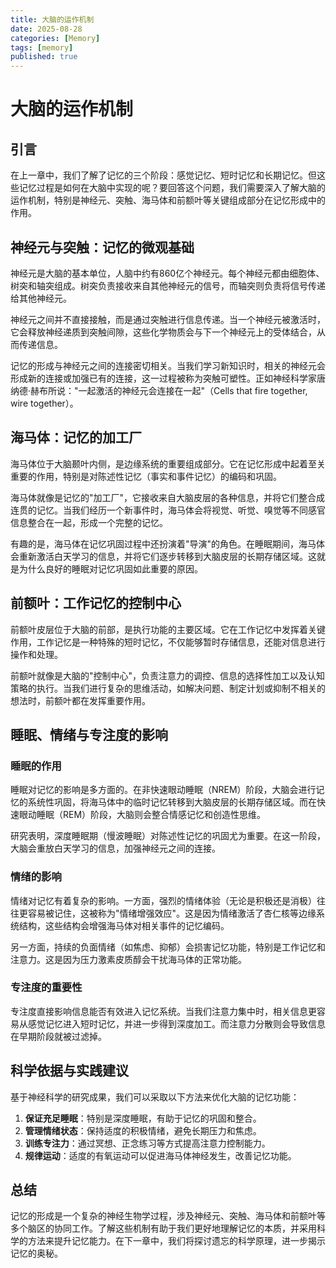 ```yaml
---
title: 大脑的运作机制
date: 2025-08-28
categories: [Memory]
tags: [memory]
published: true
---
```


# 大脑的运作机制

## 引言

在上一章中，我们了解了记忆的三个阶段：感觉记忆、短时记忆和长期记忆。但这些记忆过程是如何在大脑中实现的呢？要回答这个问题，我们需要深入了解大脑的运作机制，特别是神经元、突触、海马体和前额叶等关键组成部分在记忆形成中的作用。

## 神经元与突触：记忆的微观基础

神经元是大脑的基本单位，人脑中约有860亿个神经元。每个神经元都由细胞体、树突和轴突组成。树突负责接收来自其他神经元的信号，而轴突则负责将信号传递给其他神经元。

神经元之间并不直接接触，而是通过突触进行信息传递。当一个神经元被激活时，它会释放神经递质到突触间隙，这些化学物质会与下一个神经元上的受体结合，从而传递信息。

记忆的形成与神经元之间的连接密切相关。当我们学习新知识时，相关的神经元会形成新的连接或加强已有的连接，这一过程被称为突触可塑性。正如神经科学家唐纳德·赫布所说："一起激活的神经元会连接在一起"（Cells that fire together, wire together）。

## 海马体：记忆的加工厂

海马体位于大脑颞叶内侧，是边缘系统的重要组成部分。它在记忆形成中起着至关重要的作用，特别是对陈述性记忆（事实和事件记忆）的编码和巩固。

海马体就像是记忆的"加工厂"，它接收来自大脑皮层的各种信息，并将它们整合成连贯的记忆。当我们经历一个新事件时，海马体会将视觉、听觉、嗅觉等不同感官信息整合在一起，形成一个完整的记忆。

有趣的是，海马体在记忆巩固过程中还扮演着"导演"的角色。在睡眠期间，海马体会重新激活白天学习的信息，并将它们逐步转移到大脑皮层的长期存储区域。这就是为什么良好的睡眠对记忆巩固如此重要的原因。

## 前额叶：工作记忆的控制中心

前额叶皮层位于大脑的前部，是执行功能的主要区域。它在工作记忆中发挥着关键作用，工作记忆是一种特殊的短时记忆，不仅能够暂时存储信息，还能对信息进行操作和处理。

前额叶就像是大脑的"控制中心"，负责注意力的调控、信息的选择性加工以及认知策略的执行。当我们进行复杂的思维活动，如解决问题、制定计划或抑制不相关的想法时，前额叶都在发挥重要作用。

## 睡眠、情绪与专注度的影响

### 睡眠的作用

睡眠对记忆的影响是多方面的。在非快速眼动睡眠（NREM）阶段，大脑会进行记忆的系统性巩固，将海马体中的临时记忆转移到大脑皮层的长期存储区域。而在快速眼动睡眠（REM）阶段，大脑则会整合情感记忆和创造性思维。

研究表明，深度睡眠期（慢波睡眠）对陈述性记忆的巩固尤为重要。在这一阶段，大脑会重放白天学习的信息，加强神经元之间的连接。

### 情绪的影响

情绪对记忆有着复杂的影响。一方面，强烈的情绪体验（无论是积极还是消极）往往更容易被记住，这被称为"情绪增强效应"。这是因为情绪激活了杏仁核等边缘系统结构，这些结构会增强海马体对相关事件的记忆编码。

另一方面，持续的负面情绪（如焦虑、抑郁）会损害记忆功能，特别是工作记忆和注意力。这是因为压力激素皮质醇会干扰海马体的正常功能。

### 专注度的重要性

专注度直接影响信息能否有效进入记忆系统。当我们注意力集中时，相关信息更容易从感觉记忆进入短时记忆，并进一步得到深度加工。而注意力分散则会导致信息在早期阶段就被过滤掉。

## 科学依据与实践建议

基于神经科学的研究成果，我们可以采取以下方法来优化大脑的记忆功能：

1. **保证充足睡眠**：特别是深度睡眠，有助于记忆的巩固和整合。
2. **管理情绪状态**：保持适度的积极情绪，避免长期压力和焦虑。
3. **训练专注力**：通过冥想、正念练习等方式提高注意力控制能力。
4. **规律运动**：适度的有氧运动可以促进海马体神经发生，改善记忆功能。

## 总结

记忆的形成是一个复杂的神经生物学过程，涉及神经元、突触、海马体和前额叶等多个脑区的协同工作。了解这些机制有助于我们更好地理解记忆的本质，并采用科学的方法来提升记忆能力。在下一章中，我们将探讨遗忘的科学原理，进一步揭示记忆的奥秘。